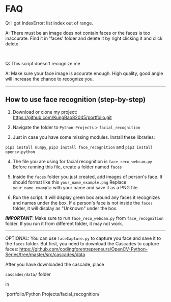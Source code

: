 <h1>FAQ</h1>

<p>Q: I got IndexError: list index out of range.</p>
<p>A: There must be an image does not contain faces or the faces is too inaccurate. Find it in 'faces' folder and delete it by right clicking it and click delete.</p><br>

<p>Q: This script doesn't recognize me</p>
<p>A: Make sure your face image is accurate enough. High quality, good angle will increase the chance to recognize you.</p>



-----------------------------------------------------------------------------------------------------------------------------------------------------------

<h2>How to use face recognition (step-by-step)</h2>

1. Download or clone my project: https://github.com/KungBao82045/portfolio.git

2. Navigate the folder to `Python Projects` > `facial_recognition`

3. Just in case you have some missing modules. Install these libraries:

`pip3 install numpy`,
`pip3 install face_recognition` and
`pip3 install opencv-python`
      

4. The file you are using for facial recognition is `face_reco_webcam.py` Before running this file, create a folder named `faces`
   
5. Inside the `faces` folder you just created, add images of person's face. It should format like this `your_name_example.png` Replace `your_name_example` with your name and save it as a PNG file.

6. Run the script. It will display green box around any faces it recognizes and names under the box. If a person's face is not inside the `faces` folder, it will display as "Unknown" under the box.

***IMPORTANT***: Make sure to run `face_reco_webcam.py` from `face_recognition` folder. If you run it from different folder, it may not work.

-----------------------------------------------------------------------------------------------------------------------------------------------------------

OPTIONAL: You can use `faceCapture.py` to capture you face and save it to the `faces` folder. But first, you need to download the Cascades to capture faces: https://github.com/codingforentrepreneurs/OpenCV-Python-Series/tree/master/src/cascades/data

After you have downloaded the cascade, place

`cascades/data/` folder

in 

`portfolio/Python Projects/facial_recognition/
